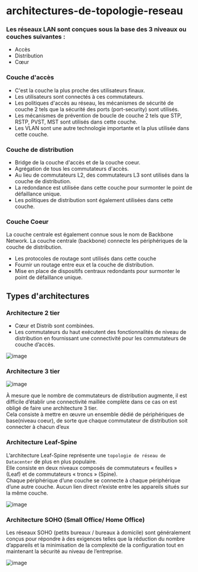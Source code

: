 # architectures-de-topologie-reseau

### Les réseaux LAN sont conçues sous la base des 3 niveaux ou couches suivantes :
* Accès
* Distribution
* Cœur


### Couche d'accès

* C'est la couche la plus proche des utilisateurs finaux.
* Les utilisateurs sont connectés à ces commutateurs.
* Les politiques d'accès au réseau, les mécanismes de sécurité de couche 2 tels que la sécurité des ports (port-security) sont utilisés.
* Les mécanismes de prévention de boucle de couche 2 tels que STP, RSTP, PVST, MST sont utilisés dans cette couche.
* Les VLAN sont une autre technologie importante et la plus utilisée dans cette couche.

### Couche de distribution

* Bridge de la couche d'accès et de la couche coeur.
* Agrégation de tous les commutateurs d'accès.
* Au lieu de commutateurs L2, des commutateurs L3 sont utilisés dans la couche de distribution.
* La redondance est utilisée dans cette couche pour surmonter le point de défaillance unique. 
* Les politiques de distribution sont également utilisées dans cette couche.

### Couche Coeur

La couche centrale est également connue sous le nom de Backbone Network.
La couche centrale (backbone) connecte les périphériques de la couche de distribution.

* Les protocoles de routage sont utilisés dans cette couche
* Fournir un routage entre eux et la couche de distribution.
* Mise en place de dispositifs centraux redondants pour surmonter le point de défaillance unique.

 

## Types d'architectures
### Architecture 2 tier
* Cœur et Distrib sont combinées.
* Les commutateurs du haut exécutent des fonctionnalités de niveau de distribution en fournissant une connectivité pour les commutateurs de couche d’accès.

![image](https://user-images.githubusercontent.com/83721477/170944499-8c6866ea-e79f-4c0d-a181-a4cc8c9a453d.png)

### Architecture 3 tier

![image](https://user-images.githubusercontent.com/83721477/170945036-54f53a37-a455-4d79-9e5e-fdedfa96cad9.png)

À mesure que le nombre de commutateurs de distribution augmente, il est difficile d’établir une connectivité maillée complète dans ce cas on est obligé de faire une architecture 3 tier.<br>
Cela consiste à mettre en œuvre un ensemble dédié de périphériques de base(niveau coeur), de sorte que chaque commutateur de distribution soit connecter à chacun d’eux

### Architecture Leaf-Spine
L’architecture Leaf-Spine représente une `topologie de réseau de Datacenter` de plus en plus populaire.<br>
Elle consiste en deux niveaux composés de commutateurs « feuilles » (Leaf) et de commutateurs « troncs » (Spine).<br>
Chaque périphérique d’une couche se connecte à chaque périphérique d’une autre couche. Aucun lien direct n’existe entre les appareils situés sur la même couche.

![image](https://user-images.githubusercontent.com/83721477/170945833-03a0e52e-c39e-402b-a181-04b309bf8822.png)

### Architecture SOHO (Small Office/ Home Office)
Les réseaux SOHO (petits bureaux / bureaux à domicile) sont généralement conçus pour répondre à des exigences telles que la réduction du nombre d’appareils et la minimisation de la complexité de la configuration tout en maintenant la sécurité au niveau de l’entreprise.

![image](https://user-images.githubusercontent.com/83721477/170946493-15d04a4e-31dc-45a6-ac77-53372b66a2d8.png)

